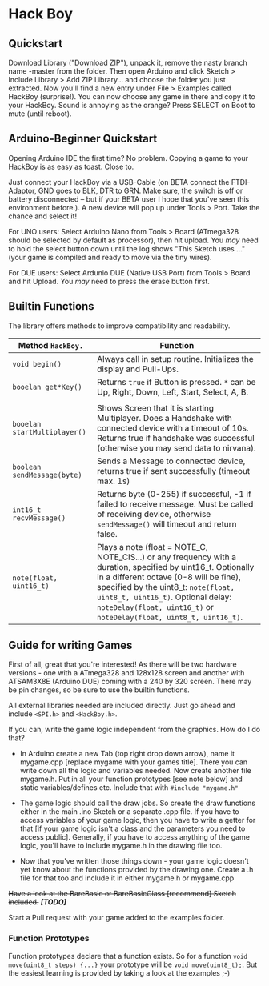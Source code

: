 # Hack Boy

## Quickstart
Download Library ("Download ZIP"), unpack it, remove the nasty branch name -master from the folder. Then open Arduino and click Sketch > Include Library > Add ZIP Library… and choose the folder you just extracted. Now you'll find a new entry under File > Examples called HackBoy (surprise!). You can now choose any game in there and copy it to your HackBoy.
Sound is annoying as the orange? Press SELECT on Boot to mute (until reboot).

## Arduino-Beginner Quickstart
Opening Arduino IDE the first time? No problem. Copying a game to your HackBoy is as easy as toast. Close to.

Just connect your HackBoy via a USB-Cable (on BETA connect the FTDI-Adaptor, GND goes to BLK, DTR to GRN. Make sure, the switch is off or battery disconnected – but if your BETA user I hope that you've seen this environment before.). A new device will pop up under Tools > Port. Take the chance and select it!

For UNO users: Select Arduino Nano from Tools > Board (ATmega328 should be selected by default as processor), then hit upload. You *may* need to hold the select button down until the log shows "This Sketch uses ..." (your game is compiled and ready to move via the tiny wires).

For DUE users: Select Ardunio DUE (Native USB Port) from Tools > Board and hit Upload. You *may* need to press the erase button first.

## Builtin Functions
The library offers methods to improve compatibility and readability.

| Method `HackBoy.` | Function |
|------------------------------|-------------------------------------------------------------------------------------------------------------------------------------------------------------------------------------------------------------------------------------------------------------------------------------------------------------|
| `void begin()` | Always call in setup routine. Initializes the display and Pull-Ups. |
| `booelan get*Key()` | Returns `true` if Button is pressed. `*` can be Up, Right, Down, Left, Start, Select, A, B. |
|  |  |
| `booelan startMultiplayer()` | Shows Screen that it is starting Multiplayer. Does a Handshake with connected device with a timeout of 10s. Returns true if handshake was successful (otherwise you may send data to nirvana). |
| `boolean sendMessage(byte)` | Sends a Message to connected device, returns true if sent successfully (timeout max. 1s) |
| `int16_t recvMessage()` | Returns byte (0-255) if successful, -1 if failed to receive message. Must be called of receiving device, otherwise `sendMessage()` will timeout and return false. |
| `note(float, uint16_t)` | Plays a note (float = NOTE_C, NOTE_CIS...) or any frequency with a duration, specified by uint16_t. Optionally in a different octave (0-8 will be fine), specified by the uint8_t: `note(float, uint8_t, uint16_t)`. Optional delay: `noteDelay(float, uint16_t)` or `noteDelay(float, uint8_t, uint16_t)`. |

## Guide for writing Games

First of all, great that you're interested! As there will be two hardware versions - one with a ATmega328 and 128x128 screen and another with ATSAM3X8E (Arduino DUE) coming with a 240 by 320 screen. There may be pin changes, so be sure to use the builtin functions.

All external libraries needed are included directly. Just go ahead and include `<SPI.h>` and `<HackBoy.h>`.

If you can, write the game logic independent from the graphics. How do I do that?

* In Arduino create a new Tab (top right drop down arrow), name it mygame.cpp [replace mygame with your games title]. There you can write down all the logic and variables needed. Now create another file mygame.h. Put in all your function prototypes [see note below] and static variables/defines etc. Include that with `#include "mygame.h"`

* The game logic should call the draw jobs. So create the draw functions either in the main .ino Sketch or a separate .cpp file. If you have to access variables of your game logic, then you have to write a getter for that [if your game logic isn't a class and the parameters you need to access public]. Generally, if you have to access anything of the game logic, you'll have to include mygame.h in the drawing file too.

* Now that you've written those things down - your game logic doesn't yet know about the functions provided by the drawing one. Create a .h file for that too and include it in either mygame.h or mygame.cpp

~~Have a look at the BareBasic or BareBasicClass [recommend] Sketch included.~~ ***[TODO]***

Start a Pull request with your game added to the examples folder.

### Function Prototypes

Function prototypes declare that a function exists. So for a function `void move(uint8_t steps) {...}` your prototype will be `void move(uint8_t);`. But the easiest learning is provided by taking a look at the examples ;-)
